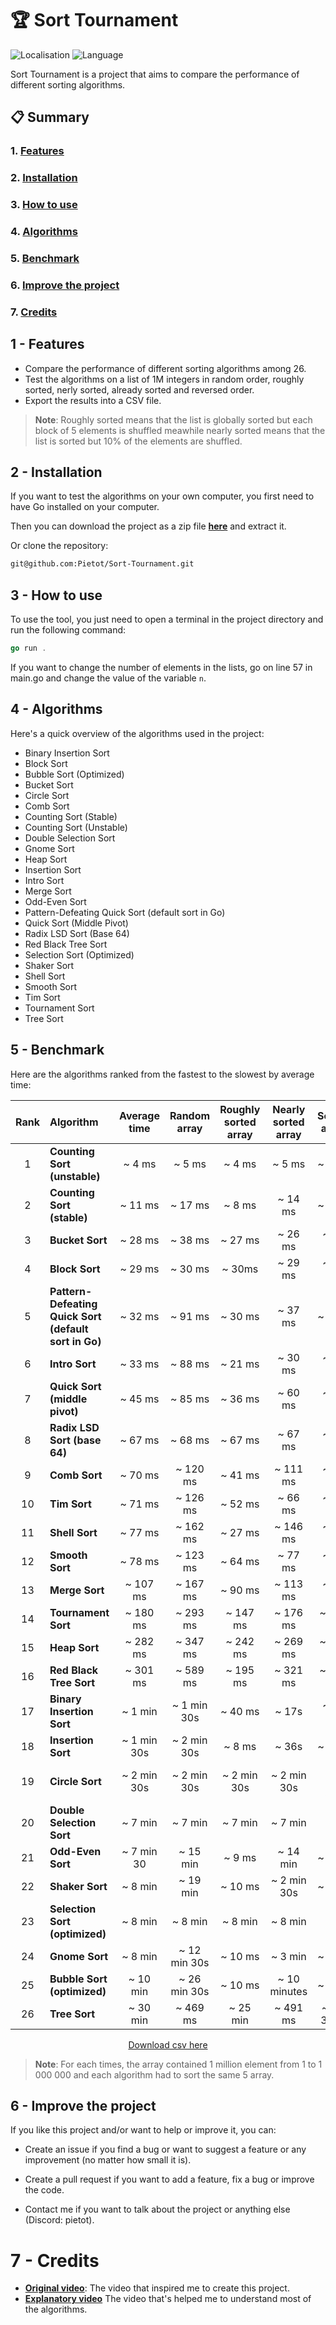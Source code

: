 # 🏆 Sort Tournament

![Localisation](https://img.shields.io/badge/Made_in-France-red?labelColor=blue)
![Language](https://img.shields.io/badge/Language-Go-f7d3a2?labelColor=00aed8)

Sort Tournament is a project that aims to compare the performance of different sorting algorithms.

## 📋 Summary

### 1. [Features](#1---features)

### 2. [Installation](#2---installation)

### 3. [How to use](#3---how-to-use)

### 4. [Algorithms](#4---algorithms)

### 5. [Benchmark](#5---benchmark)

### 6. [Improve the project](#6---improve-the-project)

### 7. [Credits](#7---credits)

## 1 - Features

- Compare the performance of different sorting algorithms among 26.
- Test the algorithms on a list of 1M integers in random order, roughly sorted, nerly sorted, already sorted and reversed order.
- Export the results into a CSV file.

> **Note**: Roughly sorted means that the list is globally sorted but each block of 5 elements is shuffled meawhile nearly sorted means that the list is sorted but 10% of the elements are shuffled.

## 2 - Installation

If you want to test the algorithms on your own computer, you first need to have Go installed on your computer.

Then you can download the project as a zip file **[here](https://github.com/Pietot/Sort-Tournament/archive/refs/heads/main.zip)** and extract it.

Or clone the repository:

```bash
git@github.com:Pietot/Sort-Tournament.git
```

## 3 - How to use

To use the tool, you just need to open a terminal in the project directory and run the following command:

```go
go run .
```

If you want to change the number of elements in the lists, go on line 57 in main.go and change the value of the variable `n`.

## 4 - Algorithms

Here's a quick overview of the algorithms used in the project:

- Binary Insertion Sort
- Block Sort
- Bubble Sort (Optimized)
- Bucket Sort
- Circle Sort
- Comb Sort
- Counting Sort (Stable)
- Counting Sort (Unstable)
- Double Selection Sort
- Gnome Sort
- Heap Sort
- Insertion Sort
- Intro Sort
- Merge Sort
- Odd-Even Sort
- Pattern-Defeating Quick Sort (default sort in Go)
- Quick Sort (Middle Pivot)
- Radix LSD Sort (Base 64)
- Red Black Tree Sort
- Selection Sort (Optimized)
- Shaker Sort
- Shell Sort
- Smooth Sort
- Tim Sort
- Tournament Sort
- Tree Sort

## 5 - Benchmark

Here are the algorithms ranked from the fastest to the slowest by average time:

| Rank | Algorithm                                             | Average time | Random array | Roughly sorted array | Nearly sorted array | Sorted array | Reversed array |
| :--: | :---------------------------------------------------- | :----------: | :----------: | :------------------: | :-----------------: | :----------: | :------------: |
|  1   | **Counting Sort (unstable)**                          |    ~ 4 ms    |    ~ 5 ms    |        ~ 4 ms        |       ~ 5 ms        |    ~ 4 ms    |     ~ 4 ms     |
|  2   | **Counting Sort (stable)**                            |   ~ 11 ms    |   ~ 17 ms    |        ~ 8 ms        |       ~ 14 ms       |    ~ 8 ms    |     ~ 6 ms     |
|  3   | **Bucket Sort**                                       |   ~ 28 ms    |   ~ 38 ms    |       ~ 27 ms        |       ~ 26 ms       |   ~ 18 ms    |    ~ 31 ms     |
|  4   | **Block Sort**                                        |   ~ 29 ms    |   ~ 30 ms    |        ~ 30ms        |       ~ 29 ms       |   ~ 29 ms    |    ~ 29 ms     |
|  5   | **Pattern-Defeating Quick Sort (default sort in Go)** |   ~ 32 ms    |   ~ 91 ms    |       ~ 30 ms        |       ~ 37 ms       |    ~ 1 ms    |     ~ 2 ms     |
|  6   | **Intro Sort**                                        |   ~ 33 ms    |   ~ 88 ms    |       ~ 21 ms        |       ~ 30 ms       |   ~ 12 ms    |    ~ 13 ms     |
|  7   | **Quick Sort (middle pivot)**                         |   ~ 45 ms    |   ~ 85 ms    |       ~ 36 ms        |       ~ 60 ms       |   ~ 21 ms    |    ~ 24 ms     |
|  8   | **Radix LSD Sort (base 64)**                          |   ~ 67 ms    |   ~ 68 ms    |       ~ 67 ms        |       ~ 67 ms       |   ~ 67 ms    |    ~ 68 ms     |
|  9   | **Comb Sort**                                         |   ~ 70 ms    |   ~ 120 ms   |       ~ 41 ms        |      ~ 111 ms       |   ~ 36 ms    |    ~ 42 ms     |
|  10  | **Tim Sort**                                          |   ~ 71 ms    |   ~ 126 ms   |       ~ 52 ms        |       ~ 66 ms       |   ~ 45 ms    |    ~ 66 ms     |
|  11  | **Shell Sort**                                        |   ~ 77 ms    |   ~ 162 ms   |       ~ 27 ms        |      ~ 146 ms       |   ~ 20 ms    |    ~ 29 ms     |
|  12  | **Smooth Sort**                                       |   ~ 78 ms    |   ~ 123 ms   |       ~ 64 ms        |       ~ 77 ms       |   ~ 61 ms    |    ~ 66 ms     |
|  13  | **Merge Sort**                                        |   ~ 107 ms   |   ~ 167 ms   |       ~ 90 ms        |      ~ 113 ms       |   ~ 82 ms    |    ~ 83 ms     |
|  14  | **Tournament Sort**                                   |   ~ 180 ms   |   ~ 293 ms   |       ~ 147 ms       |      ~ 176 ms       |   ~ 144 ms   |    ~ 141 ms    |
|  15  | **Heap Sort**                                         |   ~ 282 ms   |   ~ 347 ms   |       ~ 242 ms       |      ~ 269 ms       |   ~ 237 ms   |    ~ 316 ms    |
|  16  | **Red Black Tree Sort**                               |   ~ 301 ms   |   ~ 589 ms   |       ~ 195 ms       |      ~ 321 ms       |   ~ 205 ms   |    ~ 195 ms    |
|  17  | **Binary Insertion Sort**                             |   ~ 1 min    | ~ 1 min 30s  |       ~ 40 ms        |        ~ 17s        |   ~ 36 ms    |  ~ 3 min 30s   |
|  18  | **Insertion Sort**                                    | ~ 1 min 30s  | ~ 2 min 30s  |        ~ 8 ms        |        ~ 36s        |    ~ 1 ms    |    ~ 2 min     |
|  19  | **Circle Sort**                                       | ~ 2 min 30s  | ~ 2 min 30s  |     ~ 2 min 30s      |     ~ 2 min 30s     | ~ 2 min 30s  |  ~ 2 min 30s   |
|  20  | **Double Selection Sort**                             |   ~ 7 min    |   ~ 7 min    |       ~ 7 min        |       ~ 7 min       |   ~ 7 min    |    ~ 7 min     |
|  21  | **Odd-Even Sort**                                     |  ~ 7 min 30  |   ~ 15 min   |        ~ 9 ms        |      ~ 14 min       |    ~ 0 ms    |  ~ 7 min 30s   |
|  22  | **Shaker Sort**                                       |   ~ 8 min    |   ~ 19 min   |       ~ 10 ms        |     ~ 2 min 30s     |    ~ 1 ms    |  ~ 16 min 30s  |
|  23  | **Selection Sort (optimized)**                        |   ~ 8 min    |   ~ 8 min    |       ~ 8 min        |       ~ 8 min       |   ~ 8 min    |    ~ 7 min     |
|  24  | **Gnome Sort**                                        |   ~ 8 min    | ~ 12 min 30s |       ~ 10 ms        |       ~ 3 min       |    ~ 1 ms    |    ~ 25 min    |
|  25  | **Bubble Sort (optimized)**                           |   ~ 10 min   | ~ 26 min 30s |       ~ 10 ms        |    ~ 10 minutes     |    ~ 1 ms    |  ~ 16 min 30s  |
|  26  | **Tree Sort**                                         |   ~ 30 min   |   ~ 469 ms   |       ~ 25 min       |      ~ 491 ms       | ~ 1 h 3 min  |     ~ 1 h      |
<p align="center">
    <a href="benchmark.csv">Download csv here</a>
</p>

> **Note**: For each times, the array contained 1 million element from 1 to 1 000 000 and each algorithm had to sort the same 5 array.

## 6 - Improve the project

If you like this project and/or want to help or improve it, you can:

- Create an issue if you find a bug or want to suggest a feature or any improvement (no matter how small it is).

- Create a pull request if you want to add a feature, fix a bug or improve the code.

- Contact me if you want to talk about the project or anything else (Discord: pietot).

# 7 - Credits

- **[Original video](https://www.youtube.com/watch?v=N4JVT3eVBP8)**: The video that inspired me to create this project.
- **[Explanatory video](https://www.youtube.com/watch?v=h1Bi0granxM)** The video that's helped me to understand most of the algorithms.
